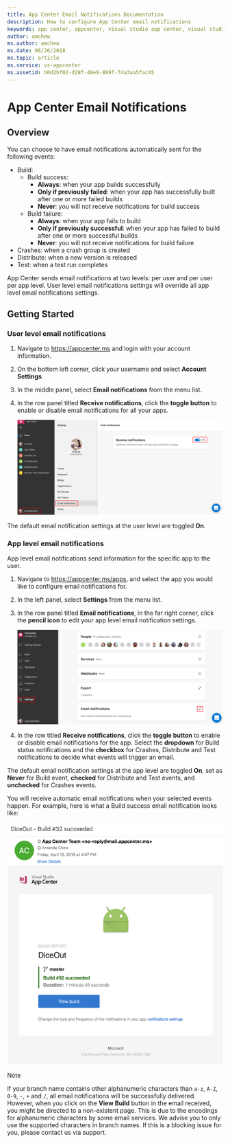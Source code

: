 ```yaml
---
title: App Center Email Notifications Documentation
description: How to configure App Center email notifications
keywords: app center, appcenter, visual studio app center, visual studio appcenter, email, email notifications, build status, build, crashes, crash, distribute, diagnostics, crash groups, crash group, new app version released, new crash group, test, test run, test run completed, test run complete
author: amchew
ms.author: amchew
ms.date: 06/26/2018
ms.topic: article
ms.service: vs-appcenter
ms.assetid: b0d2bf02-d28f-48e9-889f-74a3aa5fac45
---
```


# App Center Email Notifications
## Overview

You can choose to have email notifications automatically sent for the following events:

- Build: 
    - Build success:
        - **Always**: when your app builds successfully
        - **Only if previously failed**: when your app has successfully built after one or more failed builds
        - **Never**: you will not receive notifications for build success
    - Build failure:
        - **Always**: when your app fails to build
        - **Only if previously successful**: when your app has failed to build after one or more successful builds
        - **Never**: you will not receive notifications for build failure
- Crashes: when a crash group is created
- Distribute: when a new version is released
- Test: when a test run completes

App Center sends email notifications at two levels: per user and per user per app level.  User level email notifications settings will override all app level email notifications settings.

## Getting Started

### User level email notifications

1. Navigate to <https://appcenter.ms> and login with your account information.

2. On the bottom left corner, click your username and select **Account Settings**.

3. In the middle panel, select **Email notifications** from the menu list.

4. In the row panel titled **Receive notifications**, click the **toggle button** to enable or disable email notifications for all your apps.

    ![How to configure email notifications at the user level](media/configureEmailNotificationUser.png)

The default email notification settings at the user level are toggled **On**.

### App level email notifications

App level email notifications send information for the specific app to the user.

1. Navigate to <https://appcenter.ms/apps>, and select the app you would like to configure email notifications for.

2. In the left panel, select **Settings** from the menu list.

3. In the row panel titled **Email notifications**, in the far right corner, click the **pencil icon** to edit your app level email notification settings.

    ![How to configure email notifications at the app level](media/configureEmailNotificationApp.png)

4. In the row titled **Receive notifications**, click the **toggle button** to enable or disable email notifications for the app. Select the **dropdown** for Build status notifications and the **checkbox** for Crashes, Distribute and Test notifications to decide what events will trigger an email.

The default email notification settings at the app level are toggled **On**, set as **Never** for Build event, **checked** for Distribute and Test events, and **unchecked** for Crashes events.

You will receive automatic email notifications when your selected events happen. For example, here is what a Build success email notification looks like:

![Email notification for a successful build](media/emailSuccessfulBuild.png)

> [!NOTE]
> If your branch name contains other alphanumeric characters than `a-z`, `A-Z`, `0-9`, `-`, `+` and `/`, all email notifications will be successfully delivered. However, when you click on the **View Build** button in the email received, you might be directed to a non-existent page. This is due to the encodings for alphanumeric characters by some email services. We advise you to only use the supported characters in branch names. If this is a blocking issue for you, please contact us via support.
